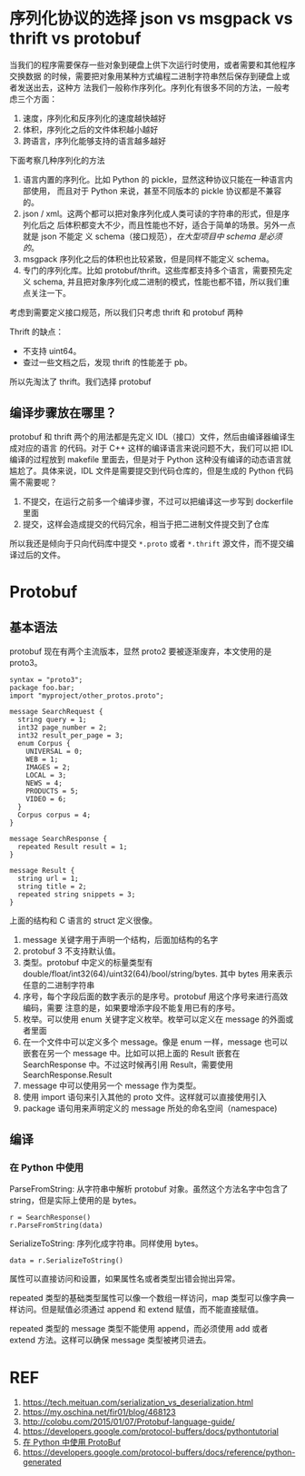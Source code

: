 # 序列化协议的选择 json vs msgpack vs thrift vs protobuf

<!--
ID: 939349c8-38bd-4e46-b825-ffaa73d71661
Status: publish
Date: 2018-07-14T19:45:00
Modified: 2020-05-16T11:17:14
wp_id: 594
-->

当我们的程序需要保存一些对象到硬盘上供下次运行时使用，或者需要和其他程序交换数据
的时候，需要把对象用某种方式编程二进制字符串然后保存到硬盘上或者发送出去，这种方
法我们一般称作序列化。序列化有很多不同的方法，一般考虑三个方面：

1. 速度，序列化和反序列化的速度越快越好
2. 体积，序列化之后的文件体积越小越好
3. 跨语言，序列化能够支持的语言越多越好

下面考察几种序列化的方法

1. 语言内置的序列化。比如 Python 的 pickle，显然这种协议只能在一种语言内部使用，
   而且对于 Python 来说，甚至不同版本的 pickle 协议都是不兼容的。
2. json / xml。这两个都可以把对象序列化成人类可读的字符串的形式，但是序列化后之
   后体积都变大不少，而且性能也不好，适合于简单的场景。另外一点就是 json 不能定
   义 schema（接口规范），*在大型项目中 schema 是必须的*。
3. msgpack 序列化之后的体积也比较紧致，但是同样不能定义 schema。
3. 专门的序列化库。比如 protobuf/thrift。这些库都支持多个语言，需要预先定义
   schema, 并且把对象序列化成二进制的模式，性能也都不错，所以我们重点关注一下。

考虑到需要定义接口规范，所以我们只考虑 thrift 和 protobuf 两种

Thrift 的缺点：

- 不支持 uint64。
- 查过一些文档之后，发现 thrift 的性能差于 pb。

所以先淘汰了 thrift。我们选择 protobuf

## 编译步骤放在哪里？

protobuf 和 thrift 两个的用法都是先定义 IDL（接口）文件，然后由编译器编译生成对应的语言
的代码。对于 C++ 这样的编译语言来说问题不大，我们可以把 IDL 编译的过程放到
makefile 里面去，但是对于 Python 这种没有编译的动态语言就尴尬了。具体来说，IDL
文件是需要提交到代码仓库的，但是生成的 Python 代码需不需要呢？

1. 不提交，在运行之前多一个编译步骤，不过可以把编译这一步写到 dockerfile 里面
2. 提交，这样会造成提交的代码冗余，相当于把二进制文件提交到了仓库

所以我还是倾向于只向代码库中提交 `*.proto` 或者 `*.thrift` 源文件，而不提交编译过后的文件。

# Protobuf

## 基本语法

protobuf 现在有两个主流版本，显然 proto2 要被逐渐废弃，本文使用的是 proto3。

```
syntax = "proto3";
package foo.bar;
import "myproject/other_protos.proto";

message SearchRequest {
  string query = 1;
  int32 page_number = 2;
  int32 result_per_page = 3;
  enum Corpus {
    UNIVERSAL = 0;
    WEB = 1;
    IMAGES = 2;
    LOCAL = 3;
    NEWS = 4;
    PRODUCTS = 5;
    VIDEO = 6;
  }
  Corpus corpus = 4;
}

message SearchResponse {
  repeated Result result = 1;
}

message Result {
  string url = 1;
  string title = 2;
  repeated string snippets = 3;
}
```

上面的结构和 C 语言的 struct 定义很像。

1. message 关键字用于声明一个结构，后面加结构的名字
2. protobuf 3 不支持默认值。
3. 类型。protobuf 中定义的标量类型有 double/float/int32(64)/uint32(64)/bool/string/bytes.
   其中 bytes 用来表示任意的二进制字符串
4. 序号，每个字段后面的数字表示的是序号。protobuf 用这个序号来进行高效编码，需要
   注意的是，如果要增添字段不能复用已有的序号。
6. 枚举。可以使用 enum 关键字定义枚举。枚举可以定义在 message 的外面或者里面
7. 在一个文件中可以定义多个 message。像是 enum 一样，message 也可以嵌套在另一个
   message 中。比如可以把上面的 Result 嵌套在 SearchResponse 中。不过这时候再引用
   Result，需要使用 SearchResponse.Result
8. message 中可以使用另一个 message 作为类型。
9. 使用 import 语句来引入其他的 proto 文件。这样就可以直接使用引入
10. package 语句用来声明定义的 message 所处的命名空间（namespace)

## 编译

### 在 Python 中使用

ParseFromString: 从字符串中解析 protobuf 对象。虽然这个方法名字中包含了 string，但是实际上使用的是 bytes。

```
r = SearchResponse()
r.ParseFromString(data)
```

SerializeToString: 序列化成字符串。同样使用 bytes。

```
data = r.SerializeToString()
```

属性可以直接访问和设置，如果属性名或者类型出错会抛出异常。

repeated 类型的基础类型属性可以像一个数组一样访问，map 类型可以像字典一样访问。但是赋值必须通过 append 和 extend 赋值，而不能直接赋值。

repeated 类型的 message 类型不能使用 append，而必须使用 add 或者 extend 方法。这样可以确保 message 类型被拷贝进去。

# REF

1. https://tech.meituan.com/serialization_vs_deserialization.html
2. https://my.oschina.net/fir01/blog/468123
3. http://colobu.com/2015/01/07/Protobuf-language-guide/
4. https://developers.google.com/protocol-buffers/docs/pythontutorial
5. [在 Python 中使用 ProtoBuf](https://blog.csdn.net/losophy/article/details/17006573)
6. https://developers.google.com/protocol-buffers/docs/reference/python-generated